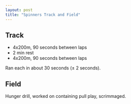 ```yaml
---
layout: post
title: "Spinners Track and Field"
---
```


## Track 

- 4x200m, 90 seconds between laps
- 2 min rest
- 4x200m, 90 seconds between laps

Ran each in about 30 seconds (± 2 seconds).

## Field

Hunger drill, worked on containing pull play, scrimmaged. 
